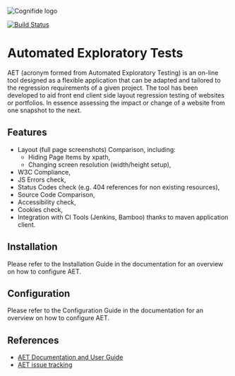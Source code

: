 ![Cognifide logo](http://cognifide.github.io/images/cognifide-logo.png)

[![Build Status](https://travis-ci.org/Cognifide/AET.svg?branch=master)](https://travis-ci.org/Cognifide/AET)

# Automated Exploratory Tests
AET (acronym formed from Automated Exploratory Testing) is an on-line tool designed as a flexible application that can be adapted and tailored to the regression requirements of a given project.
The tool has been developed to aid front end client side layout regression testing of websites or portfolios. In essence assessing the impact or change of a website from one snapshot to the next.

## Features

* Layout (full page screenshots) Comparison, including:
    * Hiding Page Items by xpath,
    * Changing screen resolution (width/height setup),
* W3C Compliance,
* JS Errors check,
* Status Codes check (e.g. 404 references for non existing resources),
* Source Code Comparison,
* Accessibility check,
* Cookies check,
* Integration with CI Tools (Jenkins, Bamboo) thanks to maven application client. 

## Installation
Please refer to the Installation Guide in the documentation for an overview on how to configure AET.

## Configuration
Please refer to the Configuration Guide in the documentation for an overview on how to configure AET.

## References
* [AET Documentation and User Guide](https://cognifide.atlassian.net/wiki/display/AET)
* [AET issue tracking](https://cognifide.atlassian.net/browse/AET)

